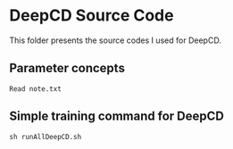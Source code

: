 # DeepCD Source Code

This folder presents the source codes I used for DeepCD.

## Parameter concepts
```
Read note.txt
```

## Simple training command for DeepCD
```
sh runAllDeepCD.sh
```

